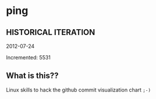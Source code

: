 # ping

## HISTORICAL ITERATION
2012-07-24

Incremented: 5531

## What is this?? 
Linux skills to hack the github commit visualization chart `;-)`
